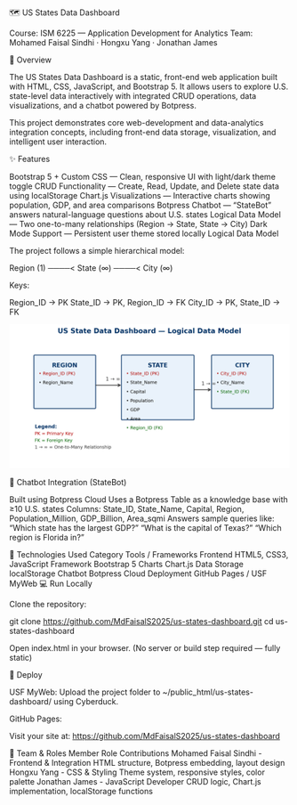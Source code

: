 🗺️ US States Data Dashboard

Course: ISM 6225 — Application Development for Analytics
Team: Mohamed Faisal Sindhi · Hongxu Yang · Jonathan James

📘 Overview

The US States Data Dashboard is a static, front-end web application built with HTML, CSS, JavaScript, and Bootstrap 5.
It allows users to explore U.S. state-level data interactively with integrated CRUD operations, data visualizations, and a chatbot powered by Botpress.

This project demonstrates core web-development and data-analytics integration concepts, including front-end data storage, visualization, and intelligent user interaction.

✨ Features

Bootstrap 5 + Custom CSS — Clean, responsive UI with light/dark theme toggle
CRUD Functionality — Create, Read, Update, and Delete state data using localStorage
Chart.js Visualizations — Interactive charts showing population, GDP, and area comparisons
Botpress Chatbot — “StateBot” answers natural-language questions about U.S. states
Logical Data Model — Two one-to-many relationships (Region → State, State → City)
Dark Mode Support — Persistent user theme stored locally
Logical Data Model

The project follows a simple hierarchical model:

Region (1) ────< State (∞) ────< City (∞)


Keys:

Region_ID → PK
State_ID → PK, Region_ID → FK
City_ID → PK, State_ID → FK

<img src="assets/logical_data_model_v2.png" width="600" alt="Logical Data Model">

🧠 Chatbot Integration (StateBot)

Built using Botpress Cloud
Uses a Botpress Table as a knowledge base with ≥10 U.S. states
Columns: State_ID, State_Name, Capital, Region, Population_Million, GDP_Billion, Area_sqmi
Answers sample queries like:
“Which state has the largest GDP?”
“What is the capital of Texas?”
“Which region is Florida in?”

🧮 Technologies Used
Category	Tools / Frameworks
Frontend	HTML5, CSS3, JavaScript
Framework	Bootstrap 5
Charts	Chart.js
Data Storage	localStorage
Chatbot	Botpress Cloud
Deployment	GitHub Pages / USF MyWeb
💻 Run Locally

Clone the repository:

git clone https://github.com/MdFaisalS2025/us-states-dashboard.git
cd us-states-dashboard


Open index.html in your browser.
(No server or build step required — fully static)

🚀 Deploy

USF MyWeb: Upload the project folder to
~/public_html/us-states-dashboard/ using Cyberduck.

GitHub Pages:


Visit your site at:
https://github.com/MdFaisalS2025/us-states-dashboard

👥 Team & Roles
Member	Role	Contributions
Mohamed Faisal Sindhi - Frontend & Integration	HTML structure, Botpress embedding, layout design
Hongxu Yang - CSS & Styling	Theme system, responsive styles, color palette
Jonathan James - JavaScript Developer	CRUD logic, Chart.js implementation, localStorage functions
